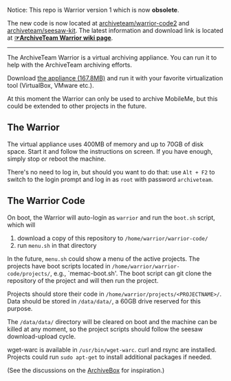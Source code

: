 Notice: This repo is Warrior version 1 which is now **obsolete**.

The new code is now located at [archiveteam/warrior-code2](https://github.com/archiveteam/warrior-code2) and [archiveteam/seesaw-kit](https://github.com/ArchiveTeam/seesaw-kit). The latest information and download link is located at [**☞ArchiveTeam Warrior wiki page**](http://archiveteam.org/index.php?title=Warrior).

---

The ArchiveTeam Warrior is a virtual archiving appliance. You can run it to help with the ArchiveTeam archiving efforts.

Download [the appliance (167.8MB)](http://archive.org/download/archiveteam-warrior/archiveteam-warrior-v2-20120707.ova) and run it with your favorite virtualization tool (VirtualBox, VMware etc.).

At this moment the Warrior can only be used to archive MobileMe, but this could be extended to other projects in the future.

## The Warrior ##

The virtual appliance uses 400MB of memory and up to 70GB of disk space. Start it and follow the instructions on screen. If you have enough, simply stop or reboot the machine.

There's no need to log in, but should you want to do that: use `Alt + F2` to switch to the login prompt and log in as `root` with password `archiveteam`.


## The Warrior Code ##

On boot, the Warrior will auto-login as `warrior` and run the `boot.sh` script, which will

1. download a copy of this repository to `/home/warrior/warrior-code/`
2. run `menu.sh` in that directory

In the future, `menu.sh` could show a menu of the active projects. The projects have boot scripts located in `/home/warrior/warrior-code/projects/`, e.g., `memac-boot.sh'. The boot script can git clone the repository of the project and will then run the project.

Projects should store their code in `/home/warrior/projects/<PROJECTNAME>/`. Data should be stored in `/data/data/`, a 60GB drive reserved for this purpose.

The `/data/data/` directory will be cleared on boot and the machine can be killed at any moment, so the project scripts should follow the seesaw download-upload cycle.

wget-warc is available in `/usr/bin/wget-warc`. curl and rsync are installed. Projects could run `sudo apt-get` to install additional packages if needed.

(See the discussions on the [ArchiveBox](http://www.archiveteam.org/index.php?title=ArchiveBox) for inspiration.)

